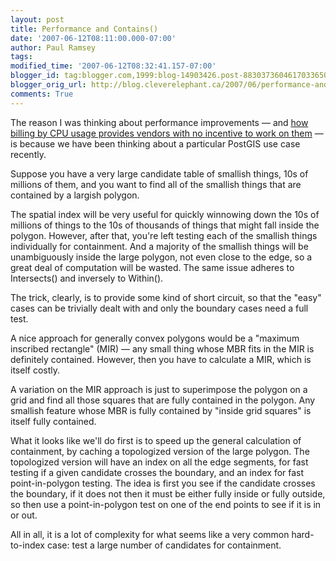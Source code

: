 ```yaml
---
layout: post
title: Performance and Contains()
date: '2007-06-12T08:11:00.000-07:00'
author: Paul Ramsey
tags: 
modified_time: '2007-06-12T08:32:41.157-07:00'
blogger_id: tag:blogger.com,1999:blog-14903426.post-8830373604617033650
blogger_orig_url: http://blog.cleverelephant.ca/2007/06/performance-and-contains.html
comments: True
---
```


The reason I was thinking about performance improvements &mdash; and [how billing by CPU usage provides vendors with no incentive to work on them](/2007/06/perverse-incentives.html) &mdash; is because we have been thinking about a particular PostGIS use case recently.

Suppose you have a very large candidate table of smallish things, 10s of millions of them, and you want to find all of the smallish things that are contained by a largish polygon.  

The spatial index will be very useful for quickly winnowing down the 10s of millions of things to the 10s of thousands of things that might fall inside the polygon.  However, after that, you're left testing each of the smallish things individually for containment.  And a majority of the smallish things will be unambiguously inside the large polygon, not even close to the edge, so a great deal of computation will be wasted.  The same issue adheres to Intersects() and inversely to Within().

The trick, clearly, is to provide some kind of short circuit, so that the "easy" cases can be trivially dealt with and only the boundary cases need a full test.  

A nice approach for generally convex polygons would be a "maximum inscribed rectangle" (MIR) &mdash; any small thing whose MBR fits in the MIR is definitely contained.  However, then you have to calculate a MIR, which is itself costly.  

A variation on the MIR approach is just to superimpose the polygon on a grid and find all those squares that are fully contained in the polygon. Any smallish feature whose MBR is fully contained by "inside grid squares" is itself fully contained.

What it looks like we'll do first is to speed up the general calculation of containment, by caching a topologized version of the large polygon.  The topologized version will have an index on all the edge segments, for fast testing if a given candidate crosses the boundary, and an index for fast point-in-polygon testing.  The idea is first you see if the candidate crosses the boundary, if it does not then it must be either fully inside or fully outside, so then use a point-in-polygon test on one of the end points to see if it is in or out.

All in all, it is a lot of complexity for what seems like a very common hard-to-index case: test a large number of candidates for containment.